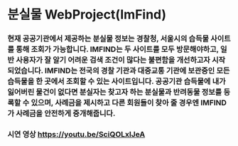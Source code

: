 # 분실물 WebProject(ImFind)

### 현재 공공기관에서 제공하는 분실물 정보는 경찰청, 서울시의 습득물 사이트를 통해 조회가 가능합니다. IMFIND는 두 사이트를 모두 방문해야하고, 일반 사용자가 잘 알기 어려운 검색 조건이 많다는 불편함을 개선하고자 시작되었습니다. IMFIND는 전국의 경찰 기관과 대중교통 기관에 보관중인 모든 습득물을 한 곳에서 조회할 수 있는 사이트입니다. 공공기관 습득물에 내가 잃어버린 물건이 없다면 분실자는 찾고자 하는 분실물과 반려동물 정보를 등록할 수 있으며, 사례금을 제시하고 다른 회원들이 찾아 줄 경우엔 IMFIND가 사례금을 안전하게 중개해줍니다.
### 시연 영상 https://youtu.be/SciQOLxlJeA
